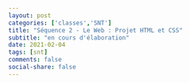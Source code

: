 ```yaml
---
layout: post 
categories: ['classes','SNT']
title: "Séquence 2 - Le Web : Projet HTML et CSS"
subtitle: "en cours d'élaboration"
date: 2021-02-04
tags: [snt] 
comments: false
social-share: false
---
```

 
 
